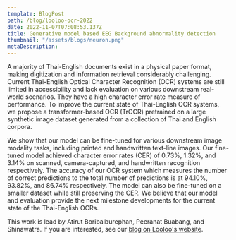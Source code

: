 ```yaml
---
template: BlogPost
path: /blog/looloo-ocr-2022
date: 2022-11-07T07:08:53.137Z
title: Generative model based EEG Background abnormality detection
thumbnail: "/assets/blogs/neuron.png"
metaDescription:
---
```


A majority of Thai-English documents exist in a physical paper format, making digitization and information retrieval considerably challenging.
Current Thai-English Optical Character Recognition (OCR) systems are still limited in accessibility and lack evaluation on various downstream real-world scenarios.
They have a high character error rate measure of performance. To improve the current state of Thai-English OCR systems, we propose a transformer-based OCR (TrOCR) pretrained on a large synthetic image dataset generated from a collection of Thai and English corpora.

We show that our model can be fine-tuned for various downstream image modality tasks, including printed and handwritten text-line images. Our fine-tuned model achieved character error rates (CER) of 0.73%, 1.32%, and 3.14% on scanned, camera-captured, and handwritten recognition respectively. The accuracy of our OCR system which measures the number of correct predictions to the total number of predictions is at 94.10%, 93.82%, and 86.74% respectively. The model can also be fine-tuned on a smaller dataset while still preserving the CER. We believe that our model and evaluation provide the next milestone developments for the current state of the Thai-English OCRs.

This work is lead by Atirut Boribalburephan, Peeranat Buabang, and Shinawatra. If you are interested, see our [blog on Looloo's website](https://loolootech.com/ocr/).
